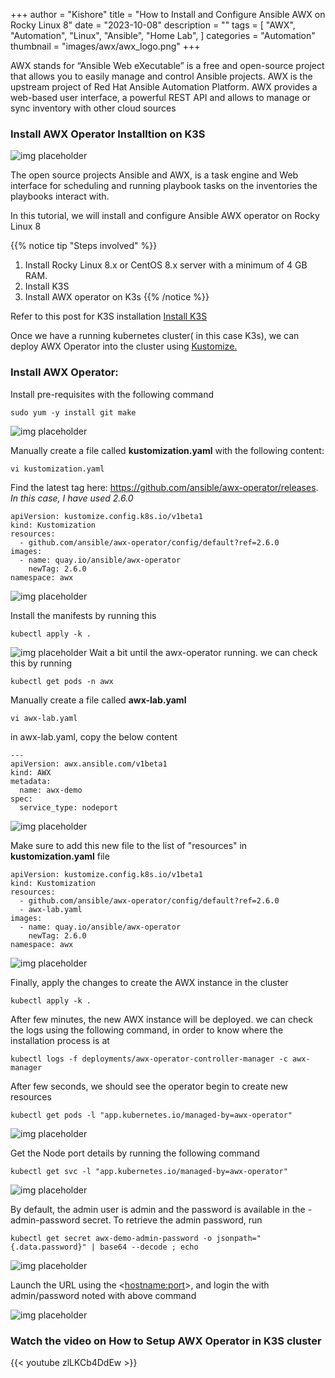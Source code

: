 +++
author = "Kishore"
title = "How to Install and Configure Ansible AWX on Rocky Linux 8"
date = "2023-10-08"
description = ""
tags = [
    "AWX",
    "Automation",
    "Linux",
    "Ansible",
    "Home Lab",
]
categories = "Automation"
thumbnail = "images/awx/awx_logo.png"
+++

AWX stands for “Ansible Web eXecutable” is a free and open-source project that allows you to easily manage and control Ansible projects. AWX is the upstream project of Red Hat Ansible Automation Platform. AWX provides a web-based user interface, a powerful REST API and allows to manage or sync inventory with other cloud sources
### Install AWX Operator Installtion on K3S
![img placeholder](/images/awx/awx_logo.png " ")

The open source projects Ansible and AWX, is a task engine and Web interface for scheduling and running playbook tasks on the inventories the playbooks interact with.

In this tutorial, we will install and configure Ansible AWX operator on Rocky Linux 8

{{% notice tip "Steps involved" %}}
1. Install Rocky Linux 8.x or CentOS 8.x server with a minimum of 4 GB RAM.
2. Install K3S
3. Install AWX operator on K3s
{{% /notice %}}

Refer to this post for K3S installation <a href="https://cloudbricks.dev/post/containers/k3s/k3s-01/">Install K3S</a>


Once we have a running kubernetes cluster( in this case K3s), we can deploy AWX Operator into the cluster using <a href= "https://kubectl.docs.kubernetes.io/guides/introduction/kustomize/"> Kustomize. </a>

### Install AWX Operator:

Install pre-requisites with the following command

```shell
sudo yum -y install git make
```

![img placeholder](/images/awx/awx_001.png " ")


Manually create a file called **kustomization.yaml** with the following content:

```shell
vi kustomization.yaml
```
Find the latest tag here: https://github.com/ansible/awx-operator/releases. *In this case, I have used 2.6.0*

```shell
apiVersion: kustomize.config.k8s.io/v1beta1
kind: Kustomization
resources:
  - github.com/ansible/awx-operator/config/default?ref=2.6.0
images:
  - name: quay.io/ansible/awx-operator
    newTag: 2.6.0
namespace: awx
```

![img placeholder](/images/awx/awx_002.png " ")

Install the manifests by running this

``` shell
kubectl apply -k .
```
![img placeholder](/images/awx/awx_003.png " ")
Wait a bit until the awx-operator running. we can check this by running

```shell
kubectl get pods -n awx
```

Manually create a file called **awx-lab.yaml**
```shell
vi awx-lab.yaml
```
in awx-lab.yaml, copy the below content
```shell
---
apiVersion: awx.ansible.com/v1beta1
kind: AWX
metadata:
  name: awx-demo
spec:
  service_type: nodeport
```

![img placeholder](/images/awx/awx_004.png " ")

Make sure to add this new file to the list of "resources" in  **kustomization.yaml** file

```shell
apiVersion: kustomize.config.k8s.io/v1beta1
kind: Kustomization
resources:
  - github.com/ansible/awx-operator/config/default?ref=2.6.0
  - awx-lab.yaml
images:
  - name: quay.io/ansible/awx-operator
    newTag: 2.6.0
namespace: awx
```
![img placeholder](/images/awx/awx_005.png " ")

Finally, apply the changes to create the AWX instance in the cluster

``` shell
kubectl apply -k .
```
After few minutes, the new AWX instance will be deployed. we can check the logs using the following command, in order to know where the installation process is at
```
kubectl logs -f deployments/awx-operator-controller-manager -c awx-manager
```


After few seconds, we should see the operator begin to create new resources
```
kubectl get pods -l "app.kubernetes.io/managed-by=awx-operator"
```
![img placeholder](/images/awx/awx_007.png " ")


Get the Node port details by running the following command
```
kubectl get svc -l "app.kubernetes.io/managed-by=awx-operator"
```
![img placeholder](/images/awx/awx_008.png " ")

By default, the admin user is admin and the password is available in the <resourcename>-admin-password secret. To retrieve the admin password, run

```
kubectl get secret awx-demo-admin-password -o jsonpath="{.data.password}" | base64 --decode ; echo
```

![img placeholder](/images/awx/awx_009.png " ")

Launch the URL using the <<hostname:port>>, and login the with admin/password noted with above command

![img placeholder](/images/awx/awx_010.png " ")

### Watch the video on How to Setup AWX Operator in K3S cluster

{{< youtube zlLKCb4DdEw >}}

<br>
